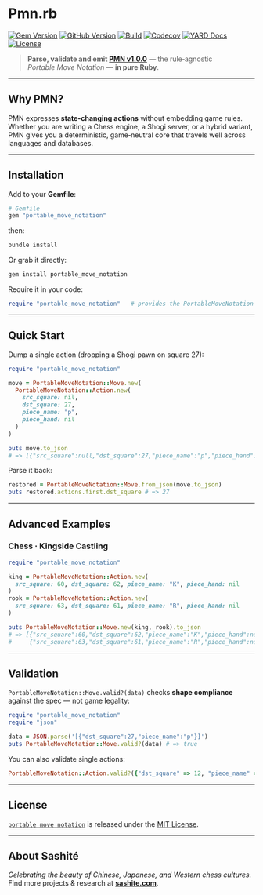 # Pmn.rb

[![Gem Version](https://img.shields.io/gem/v/portable_move_notation.svg?logo=rubygems)](https://rubygems.org/gems/portable_move_notation)
[![GitHub Version](https://img.shields.io/github/v/tag/sashite/pmn.rb?label=GitHub\&logo=github)](https://github.com/sashite/pmn.rb/tags)
[![Build](https://github.com/sashite/pmn.rb/actions/workflows/main.yml/badge.svg?branch=main)](https://github.com/sashite/pmn.rb/actions/workflows/main.yml)
[![Codecov](https://img.shields.io/codecov/c/github/sashite/pmn.rb?logo=codecov)](https://codecov.io/gh/sashite/pmn.rb)
[![YARD Docs](https://img.shields.io/badge/YARD-Documentation-blue.svg?logo=ruby)](https://rubydoc.info/github/sashite/pmn.rb/main)
[![License](https://img.shields.io/github/license/sashite/pmn.rb?label=License)](https://github.com/sashite/pmn.rb/raw/main/LICENSE.md)

> **Parse, validate and emit [PMN v1.0.0](https://sashite.dev/documents/pmn/1.0.0/)** — the rule‑agnostic *Portable Move Notation* — **in pure Ruby**.

---

## Why PMN?

PMN expresses **state‑changing actions** without embedding game rules. Whether you are writing a Chess engine, a Shogi server, or a hybrid variant, PMN gives you a deterministic, game‑neutral core that travels well across languages and databases.

---

## Installation

Add to your **Gemfile**:

```ruby
# Gemfile
gem "portable_move_notation"
```

then:

```bash
bundle install
```

Or grab it directly:

```bash
gem install portable_move_notation
```

Require it in your code:

```ruby
require "portable_move_notation"   # provides the PortableMoveNotation namespace
```

---

## Quick Start

Dump a single action (dropping a Shogi pawn on square 27):

```ruby
require "portable_move_notation"

move = PortableMoveNotation::Move.new(
  PortableMoveNotation::Action.new(
    src_square: nil,
    dst_square: 27,
    piece_name: "p",
    piece_hand: nil
  )
)

puts move.to_json
# => [{"src_square":null,"dst_square":27,"piece_name":"p","piece_hand":null}]
```

Parse it back:

```ruby
restored = PortableMoveNotation::Move.from_json(move.to_json)
puts restored.actions.first.dst_square # => 27
```

---

## Advanced Examples

### Chess · Kingside Castling

```ruby
require "portable_move_notation"

king = PortableMoveNotation::Action.new(
  src_square: 60, dst_square: 62, piece_name: "K", piece_hand: nil
)
rook = PortableMoveNotation::Action.new(
  src_square: 63, dst_square: 61, piece_name: "R", piece_hand: nil
)

puts PortableMoveNotation::Move.new(king, rook).to_json
# => [{"src_square":60,"dst_square":62,"piece_name":"K","piece_hand":null},
#     {"src_square":63,"dst_square":61,"piece_name":"R","piece_hand":null}]
```

---

## Validation

`PortableMoveNotation::Move.valid?(data)` checks **shape compliance** against the spec — not game legality:

```ruby
require "portable_move_notation"
require "json"

data = JSON.parse('[{"dst_square":27,"piece_name":"p"}]')
puts PortableMoveNotation::Move.valid?(data) # => true
```

You can also validate single actions:

```ruby
PortableMoveNotation::Action.valid?({"dst_square" => 12, "piece_name" => "P"}) # => true
```

---

## License

[`portable_move_notation`](https://rubygems.org/gems/portable_move_notation) is released under the [MIT License](https://opensource.org/licenses/MIT).

---

## About Sashité

*Celebrating the beauty of Chinese, Japanese, and Western chess cultures.*
Find more projects & research at **[sashite.com](https://sashite.com/)**.
